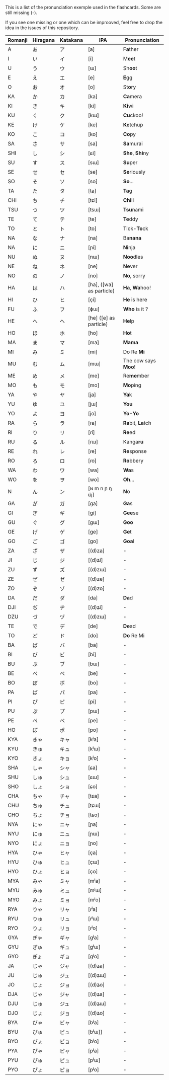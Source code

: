 This is a list of the pronunciation exemple used in the flashcards. Some are still missing (-).

If you see one missing or one which can be improoved, feel free to drop the idea in the issues of this repository.

|Romanji|Hiragana|Katakana|IPA|Pronunciation|
|---|---|---|---|---|
|A|あ|ア|[a]|F**a**ther|
|I|い|イ|[i]|M**ee**t|
|U|う|ウ|[ɯ]|Sh**oo**t|
|E|え|エ|[e]|**E**gg|
|O|お|オ|[o]|St**o**ry|
|KA|か|カ|[ka]|**Ca**mera|
|KI|き|キ|[ki]|**Ki**wi|
|KU|く|ク|[kɯ]|**Cu**ckoo!|
|KE|け|ケ|[ke]|**Ke**tchup|
|KO|こ|コ|[ko]|**Co**py|
|SA|さ|サ|[sa]|**Sa**murai|
|SHI|し|シ|[ɕi]|**She**, **Shi**ny|
|SU|す|ス|[sɯ]|**Su**per|
|SE|せ|セ|[se]|**Se**riously|
|SO|そ|ソ|[so]|**So**...|
|TA|た|タ|[ta]|**Ta**g|
|CHI|ち|チ|[tɕi]|**Chi**li|
|TSU|つ|ツ|[tsɯ]|**Tsu**nami|
|TE|て|テ|[te]|**Te**ddy|
|TO|と|ト|[to]|Tick-**To**ck|
|NA|な|ナ|[na]|Ba**nana**|
|NA|に|ニ|[ɲi]|**Ni**nja|
|NU|ぬ|ヌ|[nɯ]|**Noo**dles|
|NE|ね|ネ|[ne]|**Ne**ver|
|NO|の|ノ|[no]|**No**, sorry|
|HA|は|ハ|[ha], ([wa] as particle)|**Ha**, **Wa**hoo!|
|HI|ひ|ヒ|[çi]|**He** is here|
|FU|ふ|フ|[ɸɯ]|**Who** is it ?|
|HE|へ|ヘ|[he] ([e] as particle)|**He**lp|
|HO|ほ|ホ|[ho]|**Ho**t|
|MA|ま|マ|[ma]|**Mama**|
|MI|み|ミ|[mi]|Do Re **Mi**|
|MU|む|ム|[mɯ]|The cow says **Moo**!|
|ME|め|メ|[me]|Re**me**mber|
|MO|も|モ|[mo]|**Mo**ping|
|YA|や|ヤ|[ja]|**Ya**k|
|YU|ゆ|ユ|[jɯ]|**You**|
|YO|よ|ヨ|[jo]|**Yo-Yo**|
|RA|ら|ラ|[ɾa]|**Ra**bit, **La**tch|
|RI|り|リ|[ɾi]|**Re**ed|
|RU|る|ル|[ɾɯ]|Kanga**ru**|
|RE|れ|レ|[ɾe]|**Re**sponse|
|RO|ろ|ロ|[ɾo]|**Ro**bbery|
|WA|わ|ワ|[wa]|**Wa**s|
|WO|を|ヲ|[wo]|**Oh**...|
|N|ん|ン|[ɴ m n ɲ ŋ ɰ̃]|**N**o|
|GA|が|ガ|[ga]|**Ga**s|
|GI|ぎ|ギ|[gi]|**Gee**se|
|GU|ぐ|グ|[gɯ]|**Goo**|
|GE|げ|ゲ|[ge]|**Ge**t|
|GO|ご|ゴ|[go]|**Goa**l|
|ZA|ざ|ザ|[(d)za]|-|
|JI|じ|ジ|[(d)ʑi]|-|
|ZU|ず|ズ|[(d)zɯ]|-|
|ZE|ぜ|ゼ|[(d)ze]|-|
|ZO|ぞ|ゾ|[(d)zo]|-|
|DA|だ|ダ|[da]|**Da**d|
|DJI|ぢ|ヂ|[(d)ʑi]|-|
|DZU|づ|ヅ|[(d)zɯ]|-|
|TE|で|デ|[de]|**De**ad|
|TO|ど|ド|[do]|**Do** Re Mi|
|BA|ば|バ|[ba]|-|
|BI|び|ビ|[bi]|-|
|BU|ぶ|ブ|[bɯ]|-|
|BE|べ|ベ|[be]|-|
|BO|ぼ|ボ|[bo]|-|
|PA|ぱ|パ|[pa]|-|
|PI|ぴ|ピ|[pi]|-|
|PU|ぷ|プ|[pɯ]|-|
|PE|ぺ|ペ|[pe]|-|
|HO|ぽ|ポ|[po]|-|
|KYA|きゃ|キャ|[kʲa]|-|
|KYU|きゅ|キュ|[kʲɯ]|-|
|KYO|きょ|キョ|[kʲo]|-|
|SHA|しゃ|シャ|[ɕa]|-|
|SHU|しゅ|シュ|[ɕɯ]|-|
|SHO|しょ|ショ|[ɕo]|-|
|CHA|ちゃ|チャ|[tɕa]|-|
|CHU|ちゅ|チュ|[tɕɯ]|-|
|CHO|ちょ|チョ|[tɕo]|-|
|NYA|にゃ|ニャ|[ɲa]|-|
|NYU|にゅ|ニュ|[ɲɯ]|-|
|NYO|にょ|ニョ|[ɲo]|-|
|HYA|ひゃ|ヒャ|[ça]|-|
|HYU|ひゅ|ヒュ|[çɯ]|-|
|HYO|ひょ|ヒョ|[ço]|-|
|MYA|みゃ|ミャ|[mʲa]|-|
|MYU|みゅ|ミュ|[mʲɯ]|-|
|MYO|みょ|ミョ|[mʲo]|-|
|RYA|りゃ|リャ|[ɾʲa]|-|
|RYU|りゅ|リュ|[ɾʲɯ]|-|
|RYO|りょ|リョ|[ɾʲo]|-|
|GYA|ぎゃ|ギャ|[ɡʲa]|-|
|GYU|ぎゅ|ギュ|[ɡʲɯ]|-|
|GYO|ぎょ|ギョ|[ɡʲo]|-|
|JA|じゃ|ジャ|[(d)ʑa]|-|
|JU|じゅ|ジュ|[(d)ʑɯ]|-|
|JO|じょ|ジョ|[(d)ʑo]|-|
|DJA|じゃ|ジャ|[(d)ʑa]|-|
|DJU|じゅ|ジュ|[(d)ʑɯ]|-|
|DJO|じょ|ジョ|[(d)ʑo]|-|
|BYA|びゃ|ビャ|[bʲa]|-|
|BYU|びゅ|ビュ|[bʲɯ]]|-|
|BYO|びょ|ビョ|[bʲo]|-|
|PYA|ぴゃ|ピャ|[pʲa]|-|
|PYU|ぴゅ|ピュ|[pʲɯ]|-|
|PYO|ぴょ|ピョ|[pʲo]|-|